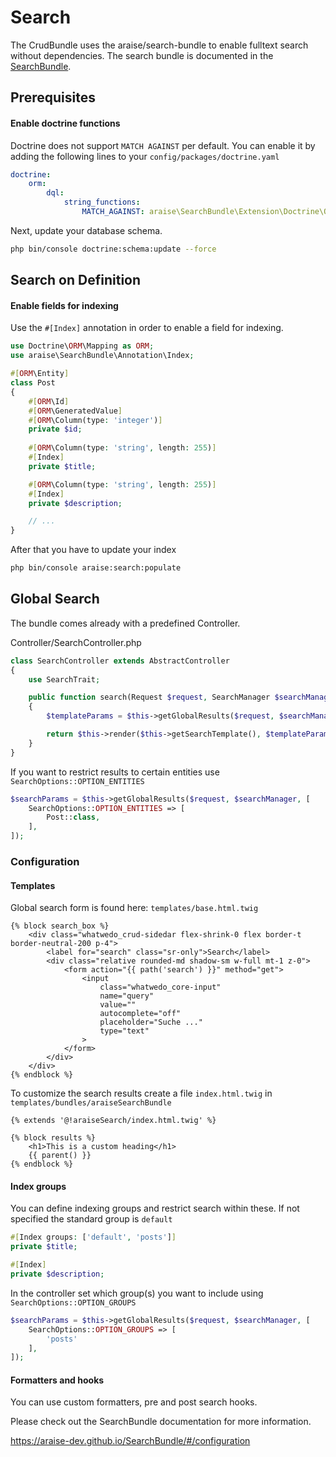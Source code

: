 # Search

The CrudBundle uses the araise/search-bundle to enable fulltext search without dependencies.
The search bundle is documented in the [SearchBundle](https://araise-dev.github.io/SearchBundle/#/).

## Prerequisites

#### Enable doctrine functions

Doctrine does not support `MATCH AGAINST` per default. You can enable it by adding the following lines to your `config/packages/doctrine.yaml`

```yaml
doctrine:
    orm:
        dql:
            string_functions:
                MATCH_AGAINST: araise\SearchBundle\Extension\Doctrine\Query\Mysql\MatchAgainst
```

Next, update your database schema.

```sh
php bin/console doctrine:schema:update --force
```


## Search on Definition


#### Enable fields for indexing

Use the ```#[Index]``` annotation in order to enable a field for indexing.


```php
use Doctrine\ORM\Mapping as ORM;
use araise\SearchBundle\Annotation\Index;

#[ORM\Entity]
class Post
{
    #[ORM\Id]
    #[ORM\GeneratedValue]
    #[ORM\Column(type: 'integer')]
    private $id;
    
    #[ORM\Column(type: 'string', length: 255)]
    #[Index]
    private $title;

    #[ORM\Column(type: 'string', length: 255)]
    #[Index]
    private $description;

    // ...
}
```

After that you have to update your index

```sh
php bin/console araise:search:populate
```

## Global Search

The bundle comes already with a predefined Controller.

Controller/SearchController.php

```php
class SearchController extends AbstractController
{
    use SearchTrait;

    public function search(Request $request, SearchManager $searchManager): Response
    {
        $templateParams = $this->getGlobalResults($request, $searchManager);

        return $this->render($this->getSearchTemplate(), $templateParams);
    }
}
```

If you want to restrict results to certain entities use ```SearchOptions::OPTION_ENTITIES```

```php
$searchParams = $this->getGlobalResults($request, $searchManager, [
    SearchOptions::OPTION_ENTITIES => [
        Post::class,
    ],
]);
```

### Configuration

#### Templates

Global search form is found here:  ```templates/base.html.twig```

```twig
{% block search_box %}
    <div class="whatwedo_crud-sidedar flex-shrink-0 flex border-t border-neutral-200 p-4">
        <label for="search" class="sr-only">Search</label>
        <div class="relative rounded-md shadow-sm w-full mt-1 z-0">
            <form action="{{ path('search') }}" method="get">
                <input
                    class="whatwedo_core-input"
                    name="query"
                    value=""
                    autocomplete="off"
                    placeholder="Suche ..."
                    type="text"
                >
            </form>
        </div>
    </div>
{% endblock %}
```

To customize the search results create a file ```index.html.twig``` in ```templates/bundles/araiseSearchBundle```

```twig
{% extends '@!araiseSearch/index.html.twig' %}

{% block results %}
    <h1>This is a custom heading</h1>
    {{ parent() }}
{% endblock %}
```


#### Index groups

You can define indexing groups and restrict search within these. If not specified the standard group is ```default```

```php
#[Index groups: ['default', 'posts']]
private $title;

#[Index]
private $description;
```

In the controller set which group(s) you want to include using ```SearchOptions::OPTION_GROUPS```

```php
$searchParams = $this->getGlobalResults($request, $searchManager, [
    SearchOptions::OPTION_GROUPS => [
        'posts'
    ],
]);
```


#### Formatters and hooks

You can use custom formatters, pre and post search hooks. 

Please check out the SearchBundle documentation for more information. 

https://araise-dev.github.io/SearchBundle/#/configuration
